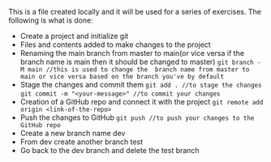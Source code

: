 This is a file created locally and it will be used for a series of exercises. The following is what is done:
- Create a project and initialize git
- Files and contents added to make changes to the project
- Renaming the main branch from master to main(or vice versa if the branch name is main then it should be changed to master)
    `git branch -M main //this is used to change the  branch name from master to main or vice versa based on the branch you've by default`
- Stage the changes and commit them
    `git add . //to stage the changes`
    `git commit -m "<your-message>" //to commit your changes`
- Creation of a GitHub repo and connect it with the project
    `git remote add origin <link-of-the-repo>`
- Push the changes to GitHub
    `git push //to push your changes to the GitHub repo`
- Create a new branch name dev
- From dev create another branch test
- Go back to the dev branch and delete the test branch